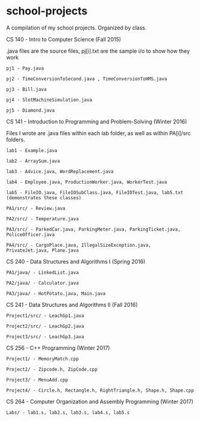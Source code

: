 # school-projects
A compilation of my school projects. Organized by class.

CS 140 - Intro to Computer Science (Fall 2015)

  .java files are the source files, pj[i].txt are the sample i/o to show how they work


    pj1 - Pay.java
  
    pj2 - TimeConversionToSecond.java , TimeConversionToHMS.java
  
    pj3 - Bill.java
  
    pj4 - SlotMachineSimulation.java
  
    pj5 - Diamond.java

CS 141 - Introduction to Programming and Problem-Solving (Winter 2016)

  Files I wrote are .java files within each lab folder, as well as within PA[i]/src folders.
  
    lab1 - Example.java
  
    lab2 - ArraySum.java
  
    lab3 - Advice.java, WordReplacement.java
  
    lab4 - Employee.java, ProductionWorker.java, WorkerTest.java
  
    lab5 - FileIO.java, FileIOSubClass.java, FileIOTest.java, lab5.txt (demonstrates these classes)
  
    PA1/src/ - Review.java
  
    PA2/src/ - Temperature.java
  
    PA3/src/ - ParkedCar.java, ParkingMeter.java, ParkingTicket.java, PoliceOfficer.java
  
    PA4/src/ - CargoPlace.java, IllegalSizeException.java, PrivateJet.java, Plane.java
  
CS 240 - Data Structures and Algorithms I (Spring 2016)

    PA1/java/ - LinkedList.java
  
    PA2/java/ - Calculator.java
  
    PA3/java/ - HotPotato.java, Main.java

CS 241 - Data Structures and Algorithms II (Fall 2016)

    Project1/src/ - LeachGp1.java
  
    Project2/src/ - LeachGp2.java

    Project3/src/ - LeachGp3.java

CS 256 - C++ Programming (Winter 2017)

    Project1/ - MemoryMatch.cpp
  
    Project2/ - Zipcode.h, ZipCode.cpp
  
    Project3/ - MenuAdd.cpp
  
    Project4/ - Circle.h, Rectangle.h, RightTriangle.h, Shape.h, Shape.cpp

CS 264 - Computer Organization and Assembly Programming (Winter 2017)

    Labs/ - lab1.s, lab2.s, lab3.s, lab4.s, lab5.s
